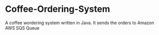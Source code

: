# Coffee-Ordering-System
A coffee wordering system written in Java. It sends the orders to Amazon AWS SQS Queue

